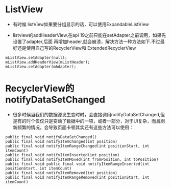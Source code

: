 # ListView

- 有时候 listView如果要分组显示的话，可以使用ExpandableListView

- listview的addHeaderView,在api 19之前只能在setAdapter之前调用，如果先设置了adapter,后面
再增加header,就会崩溃，解决方法一种方法如下.不过最好还是使用自己写的RecyclerView和
ExtendedRecyclerView
```
mListView.setAdapter(null);
mListView.addHeaderView(mListHeader);
mListView.setAdapter(mAdapter);
```

# RecyclerView的notifyDataSetChanged

- 很多时候当我们的数据源发生变时时，会直接调用notifyDataSetChanged,但是有的时个仅仅只是变动了数据中的一项，或者一部分，对于UI复杂，而且刷新频繁的情况，会导致页面卡顿其实还有这些方法可以使用：
```
public final void notifyDataSetChanged()
public final void notifyItemChanged(int position)
public final void notifyItemRangeChanged(int positionStart, int itemCount)
public final void notifyItemInserted(int position)
public final void notifyItemMoved(int fromPosition, int toPosition)
public final void public final void notifyItemRangeInserted(int positionStart, int itemCount)
public final void notifyItemRemoved(int position)
public final void notifyItemRangeRemoved(int positionStart, int itemCount)
```
